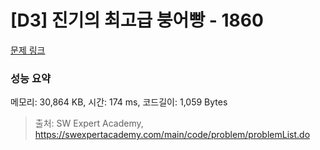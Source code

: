 # [D3] 진기의 최고급 붕어빵 - 1860 

[문제 링크](https://swexpertacademy.com/main/code/problem/problemDetail.do?contestProbId=AV5LsaaqDzYDFAXc) 

### 성능 요약

메모리: 30,864 KB, 시간: 174 ms, 코드길이: 1,059 Bytes



> 출처: SW Expert Academy, https://swexpertacademy.com/main/code/problem/problemList.do